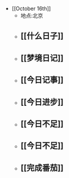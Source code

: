 - [[October 16th]]
    - 地点:北京
    - [[什么日子]]
        - 
    - [[梦境日记]]
        - 
    - [[今日记事]]
        - 
    - [[今日进步]]
        - 
    - [[今日不足]]
        - 
    - [[今日不足]]
        - 
    - [[完成番茄]]
        - 
